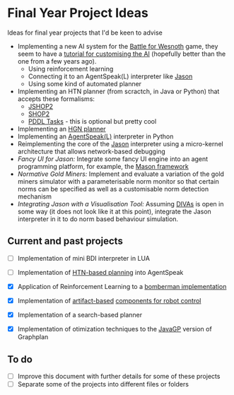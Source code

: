 # Final Year Project Ideas
Ideas for final year projects that I'd be keen to advise

- Implementing a new AI system for the [Battle for Wesnoth](http://www.wesnoth.org) game, they seem to have a [tutorial for customising the AI](http://wiki.wesnoth.org/Customizing_AI_in_Wesnoth_1.8) (hopefully better than the one from a few years ago).
   * Using reinforcement learning
   * Connecting it to an AgentSpeak(L) interpreter like [Jason](http://jason.sf.net)
   * Using some kind of automated planner
- Implementing an HTN planner (from scractch, in Java or Python) that accepts these formalisms:
   * [JSHOP2](https://sourceforge.net/projects/shop/files/JSHOP2/)
   * [SHOP2](https://www.cs.umd.edu/projects/shop/)
   * [PDDL Tasks](http://ipc.informatik.uni-freiburg.de/PddlExtension) - this is optional but pretty cool
- Implementing an [HGN planner](http://www.aaai.org/ocs/index.php/IJCAI/IJCAI13/paper/view/6839)
- Implementing an [AgentSpeak(L)](http://www.upv.es/sma/teoria/teoria_ag/agentspeakl/agentspeakl-rao.pdf) interpreter in Python
- Reimplementing the core of the [Jason](http://jason.sf.net) interpreter using a micro-kernel architecture that allows network-based debugging
- *Fancy UI for Jason:* Integrate some fancy UI engine into an agent programming platform, for example, the [Mason framework](http://www.cs.gmu.edu/~eclab/projects/mason/)
- *Normative Gold Miners:* Implement and evaluate a variation of the gold miners simulator with a parameterisable norm monitor so that certain norms can be specified as well as a customisable norm detection mechanism
- *Integrating Jason with a Visualisation Tool:* Assuming [DIVAs](http://mavs.utdallas.edu/projects/divas) is open in some way (it does not look like it at this point), integrate the Jason interpreter in it to do norm based behaviour simulation.

## Current and past projects

- [ ] Implementation of mini BDI interpreter in LUA
- [ ] Implementation of [HTN-based planning](http://dl.acm.org/citation.cfm?doid=1558109.1558167) into AgentSpeak
- [x] Application of Reinforcement Learning to a [bomberman implementation](http://bombermaaan.sourceforge.net)
- [x] Implementation of [artifact-based](http://jacamo.sourceforge.net) [components for robot control](https://github.com/lsa-pucrs/jason-ros)
- [x] Implementation of a search-based planner
- [x] Implementation of otimization techniques to the [JavaGP](http://emplan.sf.net) version of Graphplan 


## To do
- [ ] Improve this document with further details for some of these projects
- [ ] Separate some of the projects into different files or folders
